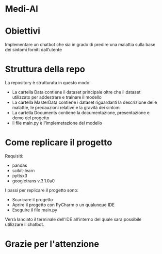 # Medi-AI

# Obiettivi
Implementare un chatbot che sia in grado di predire una malattia sulla base dei sintomi forniti dall'utente

# Struttura della repo
La repository è strutturata in questo modo:
- La cartella Data contiene il dataset principale oltre che il dataset utilizzato per addestrare e trainare il modello
- La cartella MasterData contiene i dataset riguardanti la descrizione delle malattie, le precauzioni relative e la gravità dei sintomi
- La cartella Documents contiene la documentazione, presentazione e demo del progetto
- Il file main.py è l'implemetazione del modello

# Come replicare il progetto
Requisiti:
- pandas
- scikit-learn
- pyttsx3
- googletrans v.3.1.0a0

I passi per replicare il progetto sono:
- Scaricare il progetto
- Aprire il progetto con PyCharm o un qualunque IDE
- Eseguire il file main.py
  
Verrà lanciato il terminale dell'IDE all'interno del quale sarà possibile utilizzare il chatbot.

# Grazie per l'attenzione

